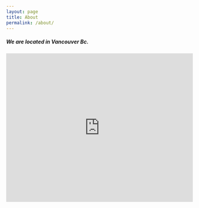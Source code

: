 ```yaml
---
layout: page
title: About
permalink: /about/
---
```

<h5>
<p> 
We are located in Vancouver Bc. 
</p>
<h5>

<iframe height="400px" width="100%" frameBorder="0" scrolling="no"
    src="https://maps.googleapis.com/maps/api/staticmap?center=vancouver,bc&zoom=13&scale=false&size=600x300&maptype=roadmap&format=png&visual_refresh=true">
</iframe>
